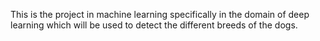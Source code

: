 This is the project in machine learning specifically in the domain of deep learning which will be used to detect the different breeds of the dogs.